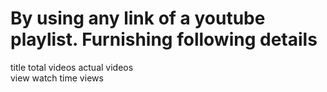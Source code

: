# By using any link of a youtube playlist. Furnishing following details 
 title
 total videos
 actual videos  
 view watch time
 views
